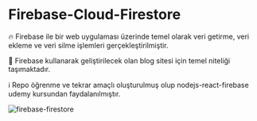 # Firebase-Cloud-Firestore

🔥 Firebase ile bir web uygulaması üzerinde temel olarak veri getirme, veri ekleme ve veri silme işlemleri gerçekleştirilmiştir.

🚀 Firebase kullanarak geliştirilecek olan blog sitesi için temel niteliği taşımaktadır.

ℹ️ Repo öğrenme ve tekrar amaçlı oluşturulmuş olup nodejs-react-firebase udemy kursundan faydalanılmıştır.

![firebase-firestore](https://user-images.githubusercontent.com/57464067/119288410-255a9b80-bc51-11eb-91cb-9f2b0ce0fafc.png)
